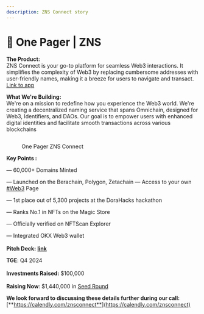 ```yaml
---
description: ZNS Connect story
---
```


# 👾 One Pager | ZNS

**The Product:**\
ZNS Connect is your go-to platform for seamless Web3 interactions. It simplifies the complexity of Web3 by replacing cumbersome addresses with user-friendly names, making it a breeze for users to navigate and transact.\
[Link to app](https://app.znsconnect.io/)

**What We're Building:**\
We're on a mission to redefine how you experience the Web3 world. We're creating a decentralized naming service that spans Omnichain, designed for Web3, Identifiers, and DAOs. Our goal is to empower users with enhanced digital identities and facilitate smooth transactions across various blockchains

<figure><img src=".gitbook/assets/One pager - ZNS Connect.jpg" alt=""><figcaption><p>One Pager ZNS Connect</p></figcaption></figure>

**Key Points :**

— 60,000+ Domains Minted&#x20;

— Launched on the Berachain, Polygon, Zetachain — Access to your own [#Web3](tg://search\_hashtag?hashtag=Web3) Page

&#x20;— 1st place out of 5,300 projects at the DoraHacks hackathon&#x20;

— Ranks No.1 in NFTs on the Magic Store&#x20;

— Officially verified on NFTScan Explorer&#x20;

— Integrated OKX Web3 wallet\
\
**Pitch Deck:** [**link**](https://docs.znsconnect.io/pitch-deck)

**TGE**: Q4 2024\
\
**Investments Raised:** $100,000\
\
**Raising Now**: $1,440,000 in [Seed Round](https://docs.znsconnect.io/tokenomics-and-revenue-streams)&#x20;



**We look forward to discussing these details further during our call:** [**https://calendly.com/znsconnect**](https://calendly.com/znsconnect)

